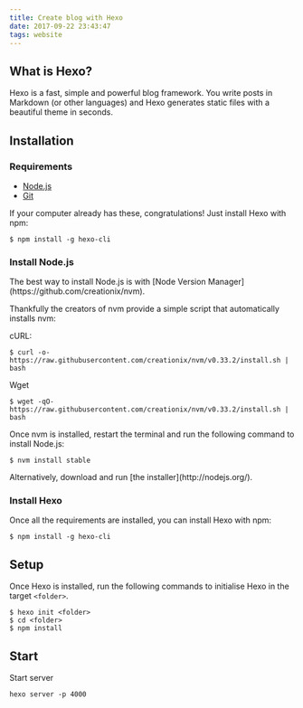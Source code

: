 ```yaml
---
title: Create blog with Hexo
date: 2017-09-22 23:43:47
tags: website
---
```

## What is Hexo?
Hexo is a fast, simple and powerful blog framework. You write posts in Markdown (or other languages) and Hexo generates static files with a beautiful theme in seconds.

## Installation
### Requirements
- [Node.js](http://nodejs.org/)
- [Git](http://git-scm.com/)
<!-- more --> 

If your computer already has these, congratulations! Just install Hexo with npm:
```
$ npm install -g hexo-cli
```

### Install Node.js
<p>The best way to install Node.js is with [Node Version Manager](https://github.com/creationix/nvm).
<p>Thankfully the creators of nvm provide a simple script that automatically installs nvm:
<p>cURL:

```
$ curl -o- https://raw.githubusercontent.com/creationix/nvm/v0.33.2/install.sh | bash
```
Wget

```
$ wget -qO- https://raw.githubusercontent.com/creationix/nvm/v0.33.2/install.sh | bash
```
<p>Once nvm is installed, restart the terminal and run the following command to install Node.js:

```
$ nvm install stable
```
<p>Alternatively, download and run [the installer](http://nodejs.org/).

### Install Hexo
Once all the requirements are installed, you can install Hexo with npm:

```
$ npm install -g hexo-cli
```

## Setup
Once Hexo is installed, run the following commands to initialise Hexo in the target `<folder>`.

```
$ hexo init <folder>
$ cd <folder>
$ npm install
```


## Start
Start server

```
hexo server -p 4000
```
